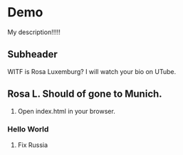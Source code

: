 # Demo

My description!!!!!

## Subheader

WITF is Rosa Luxemburg?
I will watch your bio on UTube.

## Rosa L. Should of gone to Munich.

1.  Open index.html in your browser.

### Hello World

1.  Fix Russia
